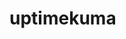 <!-- generated by markdown-notes-tree -->

# uptimekuma

<!-- optional markdown-notes-tree directory description starts here -->

<!-- optional markdown-notes-tree directory description ends here -->


